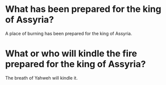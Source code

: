 # What has been prepared for the king of Assyria?

A place of burning has been prepared for the king of Assyria.

# What or who will kindle the fire prepared for the king of Assyria?

The breath of Yahweh will kindle it.
